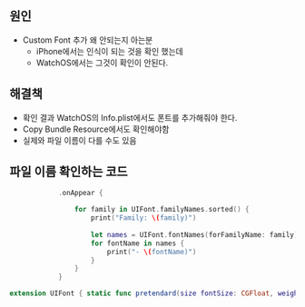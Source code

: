 ## 원인
- Custom Font 추가 왜 안되는지 아는분
	- iPhone에서는 인식이 되는 것을 확인 했는데
	- WatchOS에서는 그것이 확인이 안된다.
## 해결책
- 확인 결과 WatchOS의 Info.plist에서도 폰트를 추가해줘야 한다.
- Copy Bundle Resource에서도 확인해야함 
- 실제와 파일 이름이 다를 수도 있음

## 파일 이름 확인하는 코드
```swift 
            .onAppear {

                for family in UIFont.familyNames.sorted() {
                    print("Family: \(family)")
                    
                    let names = UIFont.fontNames(forFamilyName: family)
                    for fontName in names {
                        print("- \(fontName)")
                    }
                }
            }
```


```swift
extension UIFont { static func pretendard(size fontSize: CGFloat, weight: UIFont.Weight) -> UIFont { let familyName = "Pretendard" var weightString: String switch weight { case .black: weightString = "Black" case .bold: weightString = "Blod" case .heavy: weightString = "ExtraBold" case .ultraLight: weightString = "ExtraLight" case .light: weightString = "Light" case .medium: weightString = "Medium" case .regular: weightString = "Regular" case .semibold: weightString = "SemiBold" case .thin: weightString = "Thin" default: weightString = "Regular" } return UIFont(name: "\(familyName)-\(weightString)", size: fontSize) ?? .systemFont(ofSize: fontSize, weight: weight) } }
```

